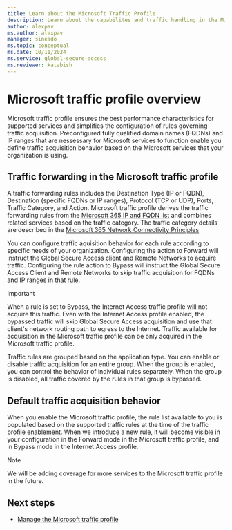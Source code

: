 ```yaml
---
title: Learn about the Microsoft Traffic Profile.
description: Learn about the capabilites and traffic handling in the Microsoft traffic profile
author: alexpav
ms.author: alexpav
manager: sineado
ms.topic: conceptual
ms.date: 10/11/2024
ms.service: global-secure-access
ms.reviewer: katabish
---
```


# Microsoft traffic profile overview
 
Microsoft traffic profile ensures the best performance characteristics for supported services and simplifies the configuration of rules governing traffic acquisition. Preconfigured fully qualified domain names (FQDNs) and IP ranges that are nessessary for Microsoft services to function enable you define traffic acquisition behavior based on the Microsoft services that your organization is using. 

## Traffic forwarding in the Microsoft traffic profile

A traffic forwarding rules includes the Destination Type (IP or FQDN), Destination (specific FQDNs or IP ranges), Protocol (TCP or UDP), Ports, Traffic Category, and Action. Microsoft traffic profile derives the traffic forwarding rules from the [Microsoft 365 IP and FQDN list](/microsoft-365/enterprise/urls-and-ip-address-ranges) and combines related services based on the traffic category. The traffic category details are described in the [Microsoft 365 Network Connectivity Principles](/microsoft-365/enterprise/microsoft-365-network-connectivity-principles#optimizing-connectivity-to-microsoft-365-services)

You can configure traffic aquisition behavior for each rule according to specific needs of your organization. Configuring the action to Forward will instruct the Global Secure Access client and Remote Networks to acquire traffic. Configuring the rule action to Bypass will instruct the Global Secure Access Client and Remote Networks to skip traffic acquisition for FQDNs and IP ranges in that rule.

> [!IMPORTANT]
> When a rule is set to Bypass, the Internet Access traffic profile will not acquire this traffic. Even with the Internet Access profile enabled, the bypassed traffic will skip Global Secure Access acquisition and use that client's network routing path to egress to the Internet. Traffic available for acquisition in the Microsoft traffic profile can be only acquired in the Microsoft traffic profile.

Traffic rules are grouped based on the application type. You can enable or disable traffic acquisition for an entire group. When the group is enabled, you can control the behavior of individual rules separately. When the group is disabled, all traffic covered by the rules in that group is bypassed.

## Default traffic acquisition behavior

When you enable the Microsoft traffic profile, the rule list available to you is populated based on the supported traffic rules at the time of the traffic profile enablement. When we introduce a new rule, it will become visible in your configuration in the Forward mode in the Microsoft traffic profile, and in Bypass mode in the Internet Access profile.

> [!NOTE]
> We will be adding coverage for more services to the Microsoft traffic profile in the future.


## Next steps

- [Manage the Microsoft traffic profile](how-to-manage-microsoft-profile.md)

